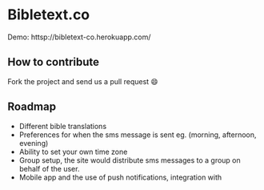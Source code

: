 Bibletext.co
============

Demo: httsp://bibletext-co.herokuapp.com/

## How to contribute
Fork the project and send us a pull request :smile:

## Roadmap
 - Different bible translations
 - Preferences for when the sms message is sent eg. (morning, afternoon, evening)
 - Ability to set your own time zone
 - Group setup, the site would distribute sms messages to a group on behalf of the user.
 - Mobile app and the use of push notifications, integration with

